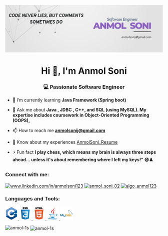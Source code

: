
![logo](https://github.com/Anmol-1s/Anmol-1s/blob/main/linkedin%20banner.png)
<h1 align="center">Hi 👋, I'm Anmol Soni</h1>
<h3 align="center">💻 Passionate Software Engineer</h3>

- 🌱 I’m currently learning **Java Framework (Spring boot)**

- 💬 Ask me about **Java , JDBC , C++, and SQL (using MySQL). My expertise includes coursework in Object-Oriented Programming (OOPS),**

- 📫 How to reach me **anmolsonij@gmail.com**

- 📄 Know about my experiences [AnmolSoni_Resume](AnmolSoni_Resume)

- ⚡ Fun fact **I play chess, which means my brain is always three steps ahead... unless it's about remembering where I left my keys!" 😄♟️**

<h3 align="left">Connect with me:</h3>
<p align="left">
<a href="https://linkedin.com/in/www.linkedin.com/in/anmolsoni123" target="blank"><img align="center" src="https://raw.githubusercontent.com/rahuldkjain/github-profile-readme-generator/master/src/images/icons/Social/linked-in-alt.svg" alt="www.linkedin.com/in/anmolsoni123" height="30" width="40" /></a>
<a href="https://instagram.com/anmol_soni_02" target="blank"><img align="center" src="https://raw.githubusercontent.com/rahuldkjain/github-profile-readme-generator/master/src/images/icons/Social/instagram.svg" alt="anmol_soni_02" height="30" width="40" /></a>
<a href="https://www.leetcode.com/algo_anmol123" target="blank"><img align="center" src="https://raw.githubusercontent.com/rahuldkjain/github-profile-readme-generator/master/src/images/icons/Social/leet-code.svg" alt="algo_anmol123" height="30" width="40" /></a>
</p>

<h3 align="left">Languages and Tools:</h3>
<p align="left"> <a href="https://www.w3schools.com/cpp/" target="_blank" rel="noreferrer"> <img src="https://raw.githubusercontent.com/devicons/devicon/master/icons/cplusplus/cplusplus-original.svg" alt="cplusplus" width="40" height="40"/> </a> <a href="https://www.w3schools.com/css/" target="_blank" rel="noreferrer"> <img src="https://raw.githubusercontent.com/devicons/devicon/master/icons/css3/css3-original-wordmark.svg" alt="css3" width="40" height="40"/> </a> <a href="https://www.w3.org/html/" target="_blank" rel="noreferrer"> <img src="https://raw.githubusercontent.com/devicons/devicon/master/icons/html5/html5-original-wordmark.svg" alt="html5" width="40" height="40"/> </a> <a href="https://www.java.com" target="_blank" rel="noreferrer"> <img src="https://raw.githubusercontent.com/devicons/devicon/master/icons/java/java-original.svg" alt="java" width="40" height="40"/> </a> <a href="https://www.mysql.com/" target="_blank" rel="noreferrer"> <img src="https://raw.githubusercontent.com/devicons/devicon/master/icons/mysql/mysql-original-wordmark.svg" alt="mysql" width="40" height="40"/> </a> </p>

<p><img align="left" src="https://github-readme-stats.vercel.app/api/top-langs?username=anmol-1s&show_icons=true&locale=en&layout=compact" alt="anmol-1s" /></p>

<p>&nbsp;<img align="center" src="https://github-readme-stats.vercel.app/api?username=anmol-1s&show_icons=true&locale=en" alt="anmol-1s" /></p>
